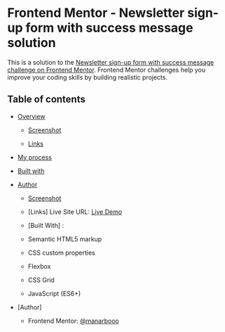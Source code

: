 # Frontend Mentor - Newsletter sign-up form with success message solution

This is a solution to the [Newsletter sign-up form with success message challenge on Frontend Mentor](https://www.frontendmentor.io/challenges/newsletter-signup-form-with-success-message-3FC1AZbNrv). Frontend Mentor challenges help you improve your coding skills by building realistic projects. 

## Table of contents

- [Overview](#overview)

  
  - [Screenshot](#screenshot) 

  - [Links](#links)
- [My process](#my-process)
- [Built with](#built-with)
- [Author](#author)




  - [Screenshot](assets/images/desktop-preview.jpg)

  - [Links]
  Live Site URL: [Live Demo](https://lovely-hummingbird-cc042d.netlify.app/)

  - [Built With] :
   - Semantic HTML5 markup
   - CSS custom properties
   - Flexbox
   - CSS Grid
   - JavaScript (ES6+)
   
- [Author]
  - Frontend Mentor: [@manarbooo](https://www.frontendmentor.io/profile/manarbooo)
